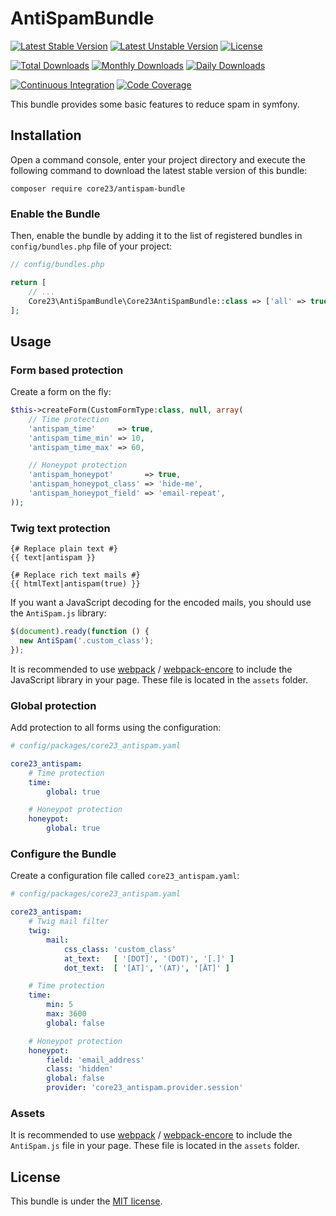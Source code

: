 AntiSpamBundle
==============
[![Latest Stable Version](https://poser.pugx.org/core23/antispam-bundle/v/stable)](https://packagist.org/packages/core23/antispam-bundle)
[![Latest Unstable Version](https://poser.pugx.org/core23/antispam-bundle/v/unstable)](https://packagist.org/packages/core23/antispam-bundle)
[![License](https://poser.pugx.org/core23/antispam-bundle/license)](LICENSE.md)

[![Total Downloads](https://poser.pugx.org/core23/antispam-bundle/downloads)](https://packagist.org/packages/core23/antispam-bundle)
[![Monthly Downloads](https://poser.pugx.org/core23/antispam-bundle/d/monthly)](https://packagist.org/packages/core23/antispam-bundle)
[![Daily Downloads](https://poser.pugx.org/core23/antispam-bundle/d/daily)](https://packagist.org/packages/core23/antispam-bundle)

[![Continuous Integration](https://github.com/core23/AntiSpamBundle/workflows/Continuous%20Integration/badge.svg)](https://github.com/core23/AntiSpamBundle/actions)
[![Code Coverage](https://codecov.io/gh/core23/AntiSpamBundle/branch/master/graph/badge.svg)](https://codecov.io/gh/core23/AntiSpamBundle)

This bundle provides some basic features to reduce spam in symfony.

## Installation

Open a command console, enter your project directory and execute the following command to download the latest stable version of this bundle:

```
composer require core23/antispam-bundle
```

### Enable the Bundle

Then, enable the bundle by adding it to the list of registered bundles in `config/bundles.php` file of your project:

```php
// config/bundles.php

return [
    // ...
    Core23\AntiSpamBundle\Core23AntiSpamBundle::class => ['all' => true],
];
```

## Usage

### Form based protection

Create a form on the fly:

```php
$this->createForm(CustomFormType:class, null, array(
    // Time protection
    'antispam_time'     => true,
    'antispam_time_min' => 10,
    'antispam_time_max' => 60,

    // Honeypot protection
    'antispam_honeypot'       => true,
    'antispam_honeypot_class' => 'hide-me',
    'antispam_honeypot_field' => 'email-repeat',
));
```

### Twig text protection

```twig
{# Replace plain text #}
{{ text|antispam }}

{# Replace rich text mails #}
{{ htmlText|antispam(true) }}

```

If you want a JavaScript decoding for the encoded mails, you should use the `AntiSpam.js` library:

```javascript
$(document).ready(function () {
  new AntiSpam('.custom_class');
});

```

It is recommended to use [webpack](https://webpack.js.org/) / [webpack-encore](https://github.com/symfony/webpack-encore)
to include the JavaScript library in your page. These file is located in the `assets` folder.

### Global protection

Add protection to all forms using the configuration:

```yaml
# config/packages/core23_antispam.yaml

core23_antispam:
    # Time protection
    time:
        global: true

    # Honeypot protection
    honeypot:
        global: true
```

### Configure the Bundle

Create a configuration file called `core23_antispam.yaml`:

```yaml
# config/packages/core23_antispam.yaml

core23_antispam:
    # Twig mail filter
    twig:
        mail:
            css_class: 'custom_class'
            at_text:   [ '[DOT]', '(DOT)', '[.]' ]
            dot_text:  [ '[AT]', '(AT)', '[ÄT]' ]

    # Time protection
    time:
        min: 5
        max: 3600
        global: false

    # Honeypot protection
    honeypot:
        field: 'email_address'
        class: 'hidden'
        global: false
        provider: 'core23_antispam.provider.session'
```

### Assets

It is recommended to use [webpack](https://webpack.js.org/) / [webpack-encore](https://github.com/symfony/webpack-encore)
to include the `AntiSpam.js` file in your page. These file is located in the `assets` folder.

## License

This bundle is under the [MIT license](LICENSE.md).
